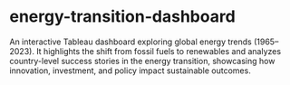 # energy-transition-dashboard
An interactive Tableau dashboard exploring global energy trends (1965–2023). It highlights the shift from fossil fuels to renewables and analyzes country-level success stories in the energy transition, showcasing how innovation, investment, and policy impact sustainable outcomes.

